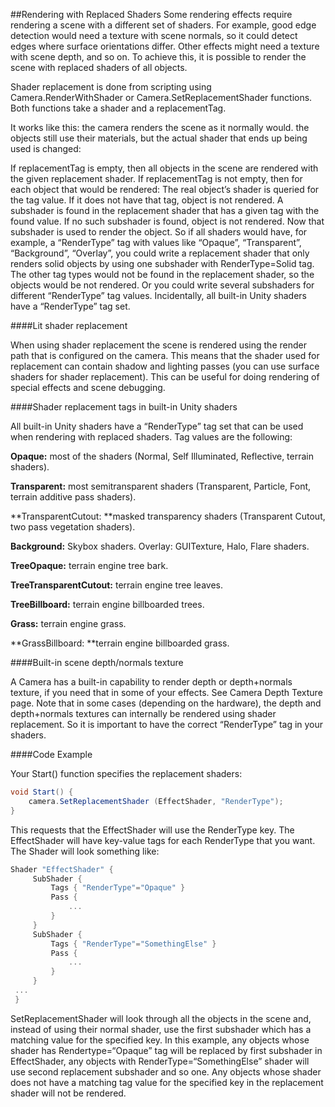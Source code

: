 ##Rendering with Replaced Shaders
Some rendering effects require rendering a scene with a different set of shaders. For example, good edge detection would need a texture with scene normals, so it could detect edges where surface orientations differ. Other effects might need a texture with scene depth, and so on. To achieve this, it is possible to render the scene with replaced shaders of all objects.

Shader replacement is done from scripting using Camera.RenderWithShader or Camera.SetReplacementShader functions. Both functions take a shader and a replacementTag.

It works like this: the camera renders the scene as it normally would. the objects still use their materials, but the actual shader that ends up being used is changed:

If replacementTag is empty, then all objects in the scene are rendered with the given replacement shader.
If replacementTag is not empty, then for each object that would be rendered:
The real object’s shader is queried for the tag value.
If it does not have that tag, object is not rendered.
A subshader is found in the replacement shader that has a given tag with the found value. If no such subshader is found, object is not rendered.
Now that subshader is used to render the object.
So if all shaders would have, for example, a “RenderType” tag with values like “Opaque”, “Transparent”, “Background”, “Overlay”, you could write a replacement shader that only renders solid objects by using one subshader with RenderType=Solid tag. The other tag types would not be found in the replacement shader, so the objects would be not rendered. Or you could write several subshaders for different “RenderType” tag values. Incidentally, all built-in Unity shaders have a “RenderType” tag set.

####Lit shader replacement

When using shader replacement the scene is rendered using the render path that is configured on the camera. This means that the shader used for replacement can contain shadow and lighting passes (you can use surface shaders for shader replacement). This can be useful for doing rendering of special effects and scene debugging.

####Shader replacement tags in built-in Unity shaders

All built-in Unity shaders have a “RenderType” tag set that can be used when rendering with replaced shaders. Tag values are the following:

**Opaque:** most of the shaders (Normal, Self Illuminated, Reflective, terrain shaders).

**Transparent:** most semitransparent shaders (Transparent, Particle, Font, terrain additive pass shaders).

**TransparentCutout: **masked transparency shaders (Transparent Cutout, two pass vegetation shaders).

**Background:** Skybox shaders.
Overlay: GUITexture, Halo, Flare shaders.

**TreeOpaque:** terrain engine tree bark.

**TreeTransparentCutout:** terrain engine tree leaves.

**TreeBillboard:** terrain engine billboarded trees.

**Grass:** terrain engine grass.

**GrassBillboard: **terrain engine billboarded grass.

####Built-in scene depth/normals texture

A Camera has a built-in capability to render depth or depth+normals texture, if you need that in some of your effects. See Camera Depth Texture page. Note that in some cases (depending on the hardware), the depth and depth+normals textures can internally be rendered using shader replacement. So it is important to have the correct “RenderType” tag in your shaders.

####Code Example

Your Start() function specifies the replacement shaders:

```csharp
void Start() {
    camera.SetReplacementShader (EffectShader, "RenderType");
}
```

This requests that the EffectShader will use the RenderType key. The EffectShader will have key-value tags for each RenderType that you want. The Shader will look something like:

```csharp
Shader "EffectShader" {
     SubShader {
         Tags { "RenderType"="Opaque" }
         Pass {
             ...
         }
     }
     SubShader {
         Tags { "RenderType"="SomethingElse" }
         Pass {
             ...
         }
     }
 ...
 }
```
 
SetReplacementShader will look through all the objects in the scene and, instead of using their normal shader, use the first subshader which has a matching value for the specified key. In this example, any objects whose shader has Rendertype=“Opaque” tag will be replaced by first subshader in EffectShader, any objects with RenderType=“SomethingElse” shader will use second replacement subshader and so one. Any objects whose shader does not have a matching tag value for the specified key in the replacement shader will not be rendered.